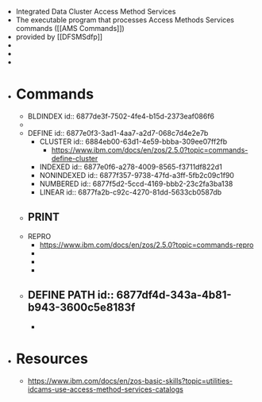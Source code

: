 - Integrated Data Cluster Access Method Services
- The executable program that processes Access Methods Services commands ([[AMS Commands]])
- provided by [[DFSMSdfp]]
-
-
-
- # Commands
	- BLDINDEX
	  id:: 6877de3f-7502-4fe4-b15d-2373eaf086f6
	-
	- DEFINE
	  id:: 6877e0f3-3ad1-4aa7-a2d7-068c7d4e2e7b
		- CLUSTER
		  id:: 6884eb00-63d1-4e59-bbba-309ee07ff2fb
			- https://www.ibm.com/docs/en/zos/2.5.0?topic=commands-define-cluster
		- INDEXED
		  id:: 6877e0f6-a278-4009-8565-f3711df822d1
		- NONINDEXED
		  id:: 6877f357-9738-47fd-a3ff-5fb2c09c1f90
		- NUMBERED
		  id:: 6877f5d2-5ccd-4169-bbb2-23c2fa3ba138
		- LINEAR
		  id:: 6877fa2b-c92c-4270-81dd-5633cb0587db
	- PRINT
		-
	- REPRO
		- https://www.ibm.com/docs/en/zos/2.5.0?topic=commands-repro
		-
		-
		-
	- DEFINE PATH
	  id:: 6877df4d-343a-4b81-b943-3600c5e8183f
		-
		-
- # Resources
	- https://www.ibm.com/docs/en/zos-basic-skills?topic=utilities-idcams-use-access-method-services-catalogs